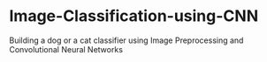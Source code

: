 # Image-Classification-using-CNN

Building a dog or a cat classifier using Image Preprocessing and Convolutional Neural Networks
